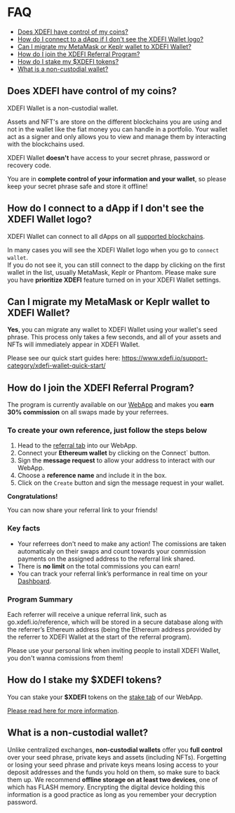 # FAQ

- [Does XDEFI have control of my coins?](faq#does-xdefi-have-control-of-my-coins)
- [How do I connect to a dApp if I don't see the XDEFI Wallet logo?](faq#how-do-i-connect-to-a-dapp-if-i-don-t-see-the-xdefi-wallet-logo)
- [Can I migrate my MetaMask or Keplr wallet to XDEFI Wallet?](faq#can-i-migrate-my-metamask-or-keplr-wallet-to-xdefi-wallet)
- [How do I join the XDEFI Referral Program?](faq#how-do-i-join-the-xdefi-referral-program)
- [How do I stake my $XDEFI tokens?](faq#how-do-i-stake-my-xdefi-tokens)
- [What is a non-custodial wallet?](faq#what-is-a-non-custodial-wallet)

## Does XDEFI have control of my coins?

XDEFI Wallet is a non-custodial wallet.

Assets and NFT's are store on the different blockchains you are using and not in the wallet like the fiat money you can handle in a portfolio. Your wallet act as a signer and only allows you to view and manage them by interacting with the blockchains used.

XDEFI Wallet **doesn't** have access to your secret phrase, password or recovery code.

You are in **complete control of your information and your wallet**, so please keep your secret phrase safe and store it offline!

## How do I connect to a dApp if I don't see the XDEFI Wallet logo? 

XDEFI Wallet can connect to all dApps on all [supported blockchains](./supported-blockchains.md). 

In many cases you will see the XDEFI Wallet logo when you go to `connect wallet`.  
If you do not see it, you can still connect to the dapp by clicking on the first wallet in the list, usually MetaMask, Keplr or Phantom. 
Please make sure you have **prioritize XDEFI** feature turned on in your XDEFI Wallet settings.

## Can I migrate my MetaMask or Keplr wallet to XDEFI Wallet?

**Yes**, you can migrate any wallet to XDEFI Wallet using your wallet's seed phrase. This process only takes a few seconds, and all of your assets and NFTs will immediately appear in XDEFI Wallet.

Please see our quick start guides here: https://www.xdefi.io/support-category/xdefi-wallet-quick-start/

## How do I join the XDEFI Referral Program?

The program is currently available on our [WebApp](https://www.app.xdefi.io/referral) and makes you **earn 30% commission** on all swaps made by your referrees.

### To create your own reference, just follow the steps below
1. Head to the [referral tab](https://www.app.xdefi.io/referral) into our WebApp.
2. Connect your **Ethereum wallet** by clicking on the Connect` button.
3. Sign the **message request** to allow your address to interact with our WebApp.
4. Choose a **reference name** and include it in the box.
5. Click on the `Create` button and sign the message request in your wallet.

**Congratulations!**

You can now share your referral link to your friends!

### Key facts

- Your referrees don't need to make any action! The comissions are taken automaticaly on their swaps and count towards your commission payments on the assigned address to the referral link shared.
- There is **no limit** on the total commissions you can earn!
- You can track your referral link’s performance in real time on your [Dashboard](https://www.app.xdefi.io/referral).

### Program Summary

Each referrer will receive a unique referral link, such as go.xdefi.io/reference, which will be stored in a secure database along with the referrer’s Ethereum address (being the Ethereum address provided by the referrer to XDEFI Wallet at the start of the referral program).

Please use your personal link when inviting people to install XDEFI Wallet, you don't wanna comissions from them!

## How do I stake my $XDEFI tokens? 

You can stake your **$XDEFI** tokens on the [stake tab](https://www.app.xdefi.io/stake) of our WebApp.

[Please read here for more information](https://www.xdefi.io/article/staking-faq/).

## What is a non-custodial wallet?

Unlike centralized exchanges, **non-custodial wallets** offer you **full control** over your seed phrase, private keys and assets (including NFTs). Forgetting or losing your seed phrase and private keys means losing access to your deposit addresses and the funds you hold on them, so make sure to back them up.
We recommend **offline storage on at least two devices**, one of which has FLASH memory. Encrypting the digital device holding this information is a good practice as long as you remember your decryption password.